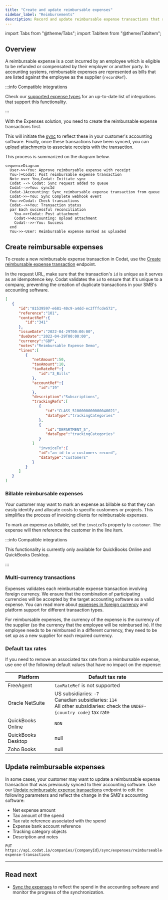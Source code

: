 ```yaml
---
title: "Create and update reimbursable expenses"
sidebar_label: "Reimbursements"
description: Record and update reimbursable expense transactions that represent your customers' repayable spend
---
```


import Tabs from "@theme/Tabs";
import TabItem from "@theme/TabItem";

## Overview

A reimbursable expense is a cost incurred by an employee which is eligible to be refunded or compensated by their employer or another party. In accounting systems, reimbursable expenses are represented as bills that are listed against the employee as the supplier (`recordRef`).

:::info Compatible integrations

Check our [supported expense types](/expenses/overview#supported-integrations) for an up-to-date list of integrations that support this functionality.

:::

With the Expenses solution, you need to create the reimbursable expense transactions first.

This will initiate the [sync](/expenses/sync-process/syncing-expenses) to reflect these in your customer's accounting software. Finally, once these transactions have been synced, you can [upload attachments](/expenses/sync-process/uploading-receipts) to associate receipts with the transaction.

This process is summarized on the diagram below.

```mermaid
sequenceDiagram
  User->>+You: Approve reimbursable expense with receipt
  You-)+Codat: Post reimbursable expense transaction
  Note over You,Codat: Initiate sync
  Codat --> Codat: Sync request added to queue
  Codat-->>You: syncId
  Codat-)Accounting: Sync reimbursable expense transaction from queue
  Codat->>-You: Sync Complete webhook event
  You->>Codat: Check transactions
  Codat-->>You: Transaction status
  par Each successful reconciliation
    You->>+Codat: Post attachment
    Codat->>Accounting: Upload attachment
    Codat-->>-You: Success
  end
  You->>-User: Reimbursable expense marked as uploaded
```

## Create reimbursable expenses

To create a new reimbursable expense transaction in Codat, use the [Create reimbursable expense transaction](/sync-for-expenses-api#/operations/create-reimbursable-expense-transaction) endpoint.

In the request URL, make sure that the transaction's `id` is unique as it serves as an idempotence key. Codat validates the `id` to ensure that it's unique to a company, preventing the creation of duplicate transactions in your SMB's accounting software.

```json title="Reimbursable expense request body"
[
   {
      "id":"81539597-e681-40c9-a4dd-ec2fffcde572",
      "reference":"101",
      "contactRef":{
         "id":"341"
      },
      "issueDate":"2022-04-29T00:00:00",
      "dueDate":"2022-04-29T00:00:00",
      "currency":"GBP",
      "notes":"Reimbursable Expense Demo",
      "lines":[
         {
            "netAmount":50,
            "taxAmount":10,
            "taxRateRef":{
               "id":"3_Bills"
            },
            "accountRef":{
               "id":"19"
            },
            "description":"Subscriptions",
            "trackingRefs":[
               {
                  "id":"CLASS_5100000000000040021",
                  "dataType":"trackingCategories"
               },
               {
                  "id":"DEPARTMENT_5",
                  "dataType":"trackingCategories"
               }
            ]
               "invoiceTo":{
               "id":"an-id-to-a-customers-record",
               "dataType":"customers"
            }
         }
      ]
   }
]
```

### Billable reimbursable expenses

Your customer may want to mark an expense as billable so that they can easily identify and allocate costs to specific customers or projects. This simplifies the process of invoicing clients for reimbursable expenses.

To mark an expense as billable, set the `invoiceTo` property to `customer`. The expense will then reference the customer in the line item.

:::info Compatible integrations

This functionality is currently only available for QuickBooks Online and QuickBooks Desktop.

:::

### Multi-currency transactions

Expenses validates each reimbursable expense transaction involving foreign currency. We ensure that the combination of participating currencies will be accepted by the target accounting software as a valid expense. You can read more about [expenses in foreign currency](/expenses/fx-management) and platform support for different transaction types.

For reimbursable expenses, the currency of the expense is the currency of the supplier (so the currency that the employee will be reimbursed in). If the employee needs to be reimbursed in a different currency, they need to be set up as a new supplier for each required currency.

### Default tax rates

If you need to remove an associated tax rate from a reimbursable expense, use one of the following default values that have no impact on the expense:

| Platform           | Default tax rate                                                                                                               |
| ------------------ | ------------------------------------------------------------------------------------------------------------------------------ |
| FreeAgent          | `taxRateRef` is not supported                                                                                                  |
| Oracle NetSuite    | US subsidiaries: `-7`<br/> Canadian subsidiaries: `114`<br/> All other subsidiaries: check the `UNDEF-{country code}` tax rate |
| QuickBooks Online  | `NON`                                                                                                                          |
| QuickBooks Desktop | null                                                                                                                           |
| Zoho Books         | null                                                                                                                           |

## Update reimbursable expenses

In some cases, your customer may want to update a reimbursable expense transaction that was previously synced to their accounting software. Use our [Update reimbursable expense transactions](/sync-for-expenses-api#/operations/update-reimbursable-expense-transaction) endpoint to edit the following parameters and reflect the change in the SMB's accounting software:

- Net expense amount
- Tax amount of the spend
- Tax rate reference associated with the spend
- Expense bank account reference
- Tracking category objects
- Description and notes

```http title="Update an expense transaction"
PUT  https://api.codat.io/companies/{companyId}/sync/expenses/reimburseable-expense-transactions
```

---

## Read next

- [Sync the expenses](/expenses/sync-process/syncing-expenses) to reflect the spend in the accounting software and monitor the progress of the synchronization.
